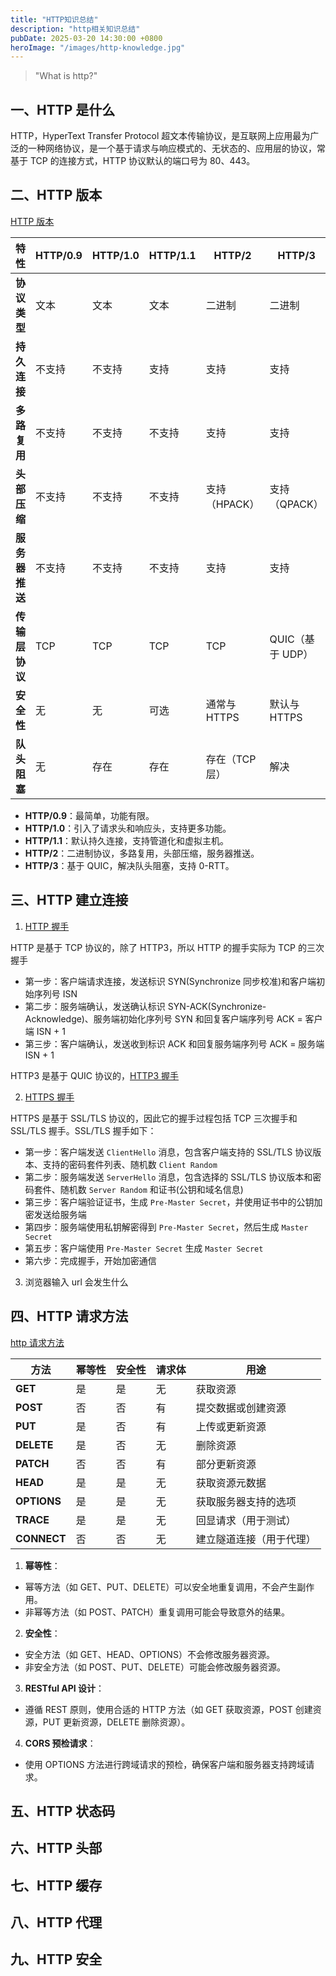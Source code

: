 ```yaml
---
title: "HTTP知识总结"
description: "http相关知识总结"
pubDate: 2025-03-20 14:30:00 +0800
heroImage: "/images/http-knowledge.jpg"
---
```


> "What is http?"

## 一、HTTP 是什么

HTTP，HyperText Transfer Protocol 超文本传输协议，是互联网上应用最为广泛的一种网络协议，是一个基于请求与响应模式的、无状态的、应用层的协议，常基于 TCP 的连接方式，HTTP 协议默认的端口号为 80、443。

## 二、HTTP 版本

<a href="https://yuanbao.tencent.com/bot/app/share/chat/s7z7OwCyxBHq" target="_blank">HTTP 版本</a>

| 特性           | HTTP/0.9 | HTTP/1.0 | HTTP/1.1 | HTTP/2         | HTTP/3           |
| -------------- | -------- | -------- | -------- | -------------- | ---------------- |
| **协议类型**   | 文本     | 文本     | 文本     | 二进制         | 二进制           |
| **持久连接**   | 不支持   | 不支持   | 支持     | 支持           | 支持             |
| **多路复用**   | 不支持   | 不支持   | 不支持   | 支持           | 支持             |
| **头部压缩**   | 不支持   | 不支持   | 不支持   | 支持（HPACK）  | 支持（QPACK）    |
| **服务器推送** | 不支持   | 不支持   | 不支持   | 支持           | 支持             |
| **传输层协议** | TCP      | TCP      | TCP      | TCP            | QUIC（基于 UDP） |
| **安全性**     | 无       | 无       | 可选     | 通常与 HTTPS   | 默认与 HTTPS     |
| **队头阻塞**   | 无       | 存在     | 存在     | 存在（TCP 层） | 解决             |

- **HTTP/0.9**：最简单，功能有限。
- **HTTP/1.0**：引入了请求头和响应头，支持更多功能。
- **HTTP/1.1**：默认持久连接，支持管道化和虚拟主机。
- **HTTP/2**：二进制协议，多路复用，头部压缩，服务器推送。
- **HTTP/3**：基于 QUIC，解决队头阻塞，支持 0-RTT。

## 三、HTTP 建立连接

1. <a href="https://yuanbao.tencent.com/bot/app/share/chat/DEoWamLNWBRV" target="_blank">HTTP 握手</a>

HTTP 是基于 TCP 协议的，除了 HTTP3，所以 HTTP 的握手实际为 TCP 的三次握手

- 第一步：客户端请求连接，发送标识 SYN(Synchronize 同步校准)和客户端初始序列号 ISN
- 第二步：服务端确认，发送确认标识 SYN-ACK(Synchronize-Acknowledge)、服务端初始化序列号 SYN 和回复客户端序列号 ACK = 客户端 ISN + 1
- 第三步：客户端确认，发送收到标识 ACK 和回复服务端序列号 ACK = 服务端 ISN + 1

HTTP3 是基于 QUIC 协议的，<a href="https://yuanbao.tencent.com/bot/app/share/chat/Tua7TKLQRBL1" target="_blank">HTTP3 握手</a>

2. <a href="https://yuanbao.tencent.com/bot/app/share/chat/WsaAoDBKeoom" target="_blank">HTTPS 握手</a>

HTTPS 是基于 SSL/TLS 协议的，因此它的握手过程包括 TCP 三次握手和 SSL/TLS 握手。SSL/TLS 握手如下：

- 第一步：客户端发送 `ClientHello` 消息，包含客户端支持的 SSL/TLS 协议版本、支持的密码套件列表、随机数 `Client Random`
- 第二步：服务端发送 `ServerHello` 消息，包含选择的 SSL/TLS 协议版本和密码套件、随机数 `Server Random` 和证书(公钥和域名信息)
- 第三步：客户端验证证书，生成 `Pre-Master Secret`，并使用证书中的公钥加密发送给服务端
- 第四步：服务端使用私钥解密得到 `Pre-Master Secret`，然后生成 `Master Secret`
- 第五步：客户端使用 `Pre-Master Secret` 生成 `Master Secret`
- 第六步：完成握手，开始加密通信

3. 浏览器输入 url 会发生什么

## 四、HTTP 请求方法

<a href="https://yuanbao.tencent.com/bot/app/share/chat/ccp830ofvbf3" target="_blank">http 请求方法</a>

| 方法        | 幂等性 | 安全性 | 请求体 | 用途                     |
| ----------- | ------ | ------ | ------ | ------------------------ |
| **GET**     | 是     | 是     | 无     | 获取资源                 |
| **POST**    | 否     | 否     | 有     | 提交数据或创建资源       |
| **PUT**     | 是     | 否     | 有     | 上传或更新资源           |
| **DELETE**  | 是     | 否     | 无     | 删除资源                 |
| **PATCH**   | 否     | 否     | 有     | 部分更新资源             |
| **HEAD**    | 是     | 是     | 无     | 获取资源元数据           |
| **OPTIONS** | 是     | 是     | 无     | 获取服务器支持的选项     |
| **TRACE**   | 是     | 是     | 无     | 回显请求（用于测试）     |
| **CONNECT** | 否     | 否     | 无     | 建立隧道连接（用于代理） |

1. **幂等性**：

- 幂等方法（如 GET、PUT、DELETE）可以安全地重复调用，不会产生副作用。
- 非幂等方法（如 POST、PATCH）重复调用可能会导致意外的结果。

2. **安全性**：

- 安全方法（如 GET、HEAD、OPTIONS）不会修改服务器资源。
- 非安全方法（如 POST、PUT、DELETE）可能会修改服务器资源。

3. **RESTful API 设计**：

- 遵循 REST 原则，使用合适的 HTTP 方法（如 GET 获取资源，POST 创建资源，PUT 更新资源，DELETE 删除资源）。

4. **CORS 预检请求**：

- 使用 OPTIONS 方法进行跨域请求的预检，确保客户端和服务器支持跨域请求。

## 五、HTTP 状态码

## 六、HTTP 头部

## 七、HTTP 缓存

## 八、HTTP 代理

## 九、HTTP 安全
